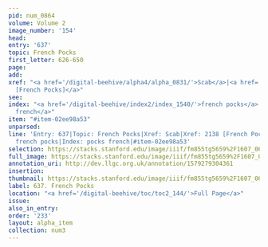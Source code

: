 ```yaml
---
pid: num_0864
volume: Volume 2
image_number: '154'
head: 
entry: '637'
topic: French Pocks
first_letter: 626-650
page: 
add: 
xref: "<a href='/digital-beehive/alpha4/alpha_0831/'>Scab</a>|<a href='/digital-beehive/toc/toc2_379/'>2138
  [French Pocks]</a>"
see: 
index: "<a href='/digital-beehive/index2/index_1540/'>french pocks</a>|<a href='/digital-beehive/index4/index_3056/'>pocks
  french</a>"
item: "#item-02ee98a53"
unparsed: 
line: 'Entry: 637|Topic: French Pocks|Xref: Scab|Xref: 2138 [French Pocks]|Index:
  french pocks|Index: pocks french|#item-02ee98a53'
selection: https://stacks.stanford.edu/image/iiif/fm855tg5659%2F1607_0621/916,2069,2792,750/full/0/default.jpg
full_image: https://stacks.stanford.edu/image/iiif/fm855tg5659%2F1607_0621/full/full/0/default.jpg
annotation_uri: http://dev.llgc.org.uk/annotation/1579279304361
insertion: 
thumbnail: https://stacks.stanford.edu/image/iiif/fm855tg5659%2F1607_0621/916,2069,600,180/250,/0/default.jpg
label: 637. French Pocks
location: "<a href='/digital-beehive/toc/toc2_144/'>Full Page</a>"
issue: 
also_in_entry: 
order: '233'
layout: alpha_item
collection: num3
---
```


